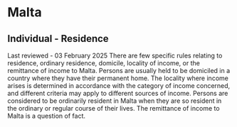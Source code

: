 # Malta
## Individual - Residence
Last reviewed - 03 February 2025
There are few specific rules relating to residence, ordinary residence, domicile, locality of income, or the remittance of income to Malta. Persons are usually held to be domiciled in a country where they have their permanent home. The locality where income arises is determined in accordance with the category of income concerned, and different criteria may apply to different sources of income. Persons are considered to be ordinarily resident in Malta when they are so resident in the ordinary or regular course of their lives. The remittance of income to Malta is a question of fact.
